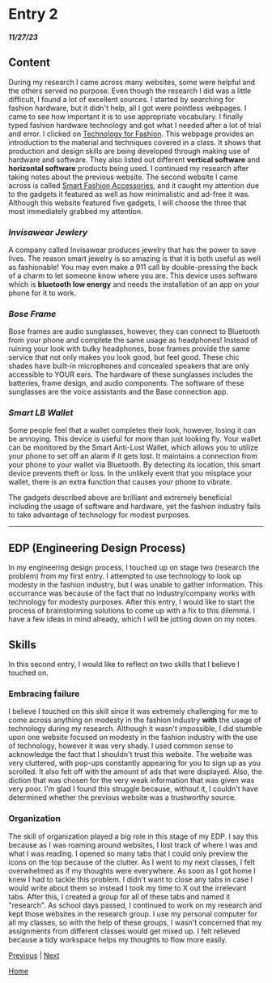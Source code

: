 # Entry 2
##### 11/27/23

## Content 
During my research I came across many websites, some were helpful and the others served no purpose. Even though the research I did was a little difficult, I found a lot of excellent sources. I started by searching for fashion hardware, but it didn't help, all I got were pointless webpages. I came to see how important it is to use appropriate vocabulary. I finally typed fashion hardware technology and got what I needed after a lot of trial and error. I clicked on [Technology for Fashion](https://fashiondesignlab.com/technology-for-fashion/). This webpage provides an introduction to the material and techniques covered in a class. It shows that production and design skills are being developed through making use of hardware and software. They also listed out different **vertical software** and **horizontal software** products being used. I continued my research after taking notes about the previous website. The second website I came across is called [Smart Fashion Accessories](https://medium.com/@geeksempire/smart-fashion-accessories-5-fashionable-and-stylish-tech-accessories-1c71905441d8), and it caught my attention due to the gadgets it featured as well as how minimalistic and ad-free it was. Although this website featured five gadgets, I will choose the three that most immediately grabbed my attention. 

### **_Invisawear Jewlery_**

A company called Invisawear produces jewelry that has the power to save lives. The reason smart jewelry is so amazing is that it is both useful as well as fashionable! You may even make a 911 call by double-pressing the back of a charm to let someone know where you are. This device uses software which is **bluetooth low energy** and needs the installation of an app on your phone for it to work.

### **_Bose Frame_**

Bose frames are audio sunglasses, however, they can connect to Bluetooth from your phone and complete the same usage as headphones! Instead of ruining your look with bulky headphones, bose frames provide the same service that not only makes you look good, but feel good. These chic shades have built-in microphones and concealed speakers that are only accessible to YOUR ears. The hardware of these sunglasses includes the batteries, frame design, and audio components. The software of these sunglasses are the voice assistants and the Base connection app. 

### **_Smart LB Wallet_**

Some people feel that a wallet completes their look, however, losing it can be annoying. This device is useful for more than just looking fly. Your wallet can be monitored by the Smart Anti-Lost Wallet, which allows you to utilize your phone to set off an alarm if it gets lost. It maintains a connection from your phone to your wallet via Bluetooth. By detecting its location, this smart device prevents theft or loss. In the unlikely event that you misplace your wallet, there is an extra function that causes your phone to vibrate. 
 
The gadgets described above are brilliant and extremely beneficial including the usage of software and hardware, yet the fashion industry fails to take advantage of technology for modest purposes.

---

## EDP (Engineering Design Process) 
 
In my engineering design process, I touched up on stage two (research the problem) from my first entry. I attempted to use technology to look up modesty in the fashion industry, but I was unable to gather information. This occurrance was because of the fact that no industry/company works with technology for modesty purposes. After this entry, I would like to start the process of brainstorming solutions to come up with a fix to this dilemma. I have a few ideas in mind already, which I will be jotting down on my notes. 

## Skills
In this second entry, I would like to reflect on two skills that I believe I touched on. 

### **Embracing failure**

I believe I touched on this skill since it was extremely challenging for me to come across anything on modesty in the fashion industry **with** the usage of technology during my research. Although it wasn't impossible, I did stumble upon one website focused on modesty in the fashion industry with the use of technology, however it was very shady. I used common sense to acknowledge the fact that I shouldn't trust this website. The website was very cluttered, with pop-ups constantly appearing for you to sign up as you scrolled. It also felt off with the amount of ads that were displayed. Also, the diction that was chosen for the very weak information that was given was very poor. I'm glad I found this struggle because, without it, I couldn't have determined whether the previous website was a trustworthy source. 

### **Organization** 

The skill of organization played a big role in this stage of my EDP. I say this because as I was roaming around websites, I lost track of where I was and what I was reading. I opened so many tabs that I could only preview the icons on the top because of the clutter. As I went to my next classes, I felt overwhelmed as if my thoughts were everywhere. As soon as I got home I knew I had to tackle this problem.  I didn't want to close any tabs in case I would write about them so instead I took my time to X out the irrelevant tabs. After this, I created a group for all of these tabs and named it "research". As school days passed, I continued to work on my research and kept those websites in the research group. I use my personal computer for all my classes, so with the help of these groups, I wasn't concerned that my assignments from different classes would get mixed up. I felt relieved because a tidy workspace helps my thoughts to flow more easily.  


[Previous](entry01.md) | [Next](entry03.md)

[Home](../README.md)
